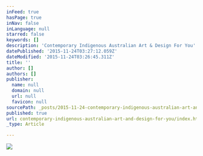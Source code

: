 ```yaml
---
inFeed: true
hasPage: true
inNav: false
inLanguage: null
starred: false
keywords: []
description: 'Contemporary Indigenous Australian Art & Design For You'
datePublished: '2015-11-24T03:27:12.059Z'
dateModified: '2015-11-24T03:26:45.311Z'
title: ''
author: []
authors: []
publisher:
  name: null
  domain: null
  url: null
  favicon: null
sourcePath: _posts/2015-11-24-contemporary-indigenous-australian-art-and-design-for-you.md
published: true
url: contemporary-indigenous-australian-art-and-design-for-you/index.html
_type: Article

---
```

![](https://the-grid-user-content.s3-us-west-2.amazonaws.com/48ed58eb-32e3-46e4-a09a-eff74f6ca196.jpg)